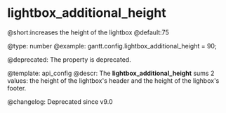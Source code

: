 lightbox_additional_height
=============

@short:increases the height of the lightbox 
@default:75	

@type: number
@example:
gantt.config.lightbox_additional_height = 90;

@deprecated: The property is deprecated.

@template:	api_config
@descr:
The **lightbox_additional_height** sums 2 values: the height of the lightbox's header and the height of the lighbox's footer.

@changelog: Deprecated since v9.0

